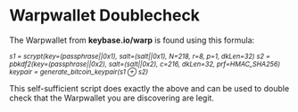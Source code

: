 # Warpwallet Doublecheck



The Warpwallet from <b>keybase.io/warp</b> is found using this formula:

*<sub>s1 	=	scrypt(key=(passphrase||0x1), salt=(salt||0x1), N=218, r=8, p=1, dkLen=32)
s2 	=	pbkdf2(key=(passphrase||0x2), salt=(salt||0x2), c=216, dkLen=32, prf=HMAC_SHA256)
keypair	=	generate_bitcoin_keypair(s1 ⊕ s2)</sub>*

This self-sufficient script does exactly the above and can be used to double check that the Warpwallet you are discovering are legit.

